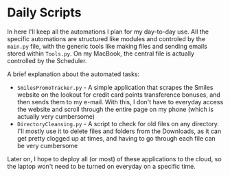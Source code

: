 # Daily Scripts

In here I'll keep all the automations I plan for my day-to-day use. All the specific automations are structured like modules and controled by the `main.py` file, with the generic tools like making files and sending emails stored within `Tools.py`. On my MacBook, the central file is actually controlled by the Scheduler.

A brief explanation about the automated tasks:

* `SmilesPromoTracker.py` - A simple application that scrapes the Smiles website on the lookout for credit card points transference bonuses, and then sends them to my e-mail. With this, I don't have to everyday access the website and scroll through the entire page on my phone (which is actually very cumbersome)
* `DirectoryCleansing.py` - A script to check for old files on any directory. I'll mostly use it to delete files and folders from the Downloads, as it can get pretty clogged up at times, and having to go through each file can be very cumbersome 

Later on, I hope to deploy all (or most) of these applications to the cloud, so the laptop won't need to be turned on everyday on a specific time.
